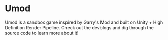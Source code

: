 # Umod
Umod is a sandbox game inspired by Garry's Mod and built on Unity + High Definition Render Pipeline.  Check out the devblogs and dig through the source code to learn more about it!

 
